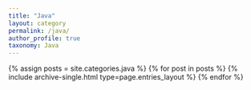 ```yaml
---
title: "Java"
layout: category
permalink: /java/
author_profile: true
taxonomy: Java
---
```


{% assign posts = site.categories.java %}
{% for post in posts %} {% include archive-single.html type=page.entries_layout %} {% endfor %}
